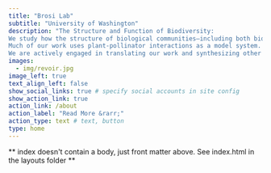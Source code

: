 ```yaml
---
title: "Brosi Lab"
subtitle: "University of Washington"
description: "The Structure and Function of Biodiversity:
We study how the structure of biological communities—including both biodiversity and ecological network structure—affects ecological functioning, and how it is affected by environmental change.
Much of our work uses plant-pollinator interactions as a model system.
We are actively engaged in translating our work and synthesizing other science in the service of environmental policy and management."
images:
  - img/revoir.jpg
image_left: true
text_align_left: false
show_social_links: true # specify social accounts in site config
show_action_link: true
action_link: /about
action_label: "Read More &rarr;"
action_type: text # text, button
type: home
---
```


** index doesn't contain a body, just front matter above.
See index.html in the layouts folder **

